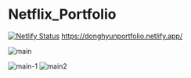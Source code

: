 # Netflix_Portfolio

[![Netlify Status](https://api.netlify.com/api/v1/badges/8d2271a2-336a-42ee-b43d-78c3b9893b12/deploy-status)](https://app.netlify.com/sites/donghyunportfolio/deploys)
https://donghyunportfolio.netlify.app/

![main](https://user-images.githubusercontent.com/98632435/225032648-7c0d37d0-1e8e-41ee-888c-a9853d75e841.gif)

![main-1](https://user-images.githubusercontent.com/98632435/225032614-0c65bb0b-ddb2-4c3b-a754-c75c74764644.gif)
![main2](https://user-images.githubusercontent.com/98632435/225032711-4a2c08c3-d0a3-4271-9c17-4c6d57b47b8e.gif)
